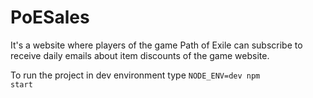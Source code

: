 # PoESales

It's a website where players of the game Path of Exile can subscribe to receive daily emails about item discounts of the game website.

To run the project in dev environment type <code>NODE_ENV=dev npm start</code> 
